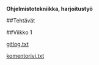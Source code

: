 **Ohjelmistotekniikka, harjoitustyö** 

##Tehtävät

##Viikko 1

[gitlog.txt](https://github.com/vuorkais/ot-harjoitusty-/blob/master/laskarit/gitlog.txt)

[komentorivi.txt](https://github.com/vuorkais/ot-harjoitusty-/blob/master/laskarit/komentorivi.txt)


